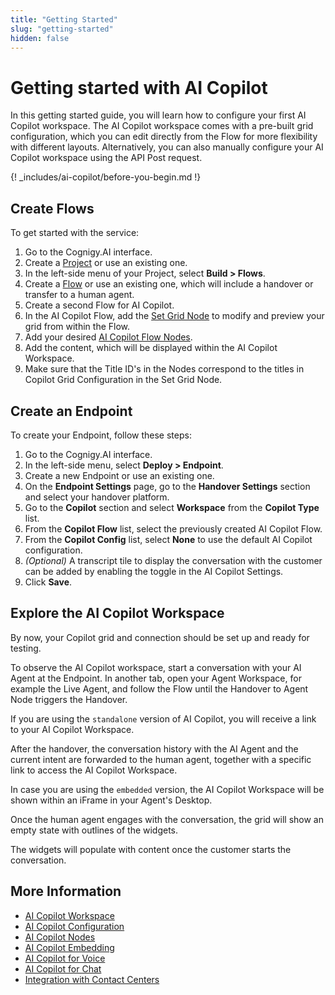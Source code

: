 ```yaml
---
title: "Getting Started"
slug: "getting-started"
hidden: false
---
```


# Getting started with AI Copilot

In this getting started guide, you will learn how to configure your first AI Copilot workspace. 
The AI Copilot workspace comes with a pre-built grid configuration, which you can edit directly from the Flow for more flexibility with different layouts. Alternatively, you can also manually configure your AI Copilot workspace using the API Post request.

{! _includes/ai-copilot/before-you-begin.md !}

## Create Flows

To get started with the service:

1. Go to the Cognigy.AI interface.
2. Create a [Project](../ai/build/projects.md) or use an existing one.
3. In the left-side menu of your Project, select **Build > Flows**.
4. Create a [Flow](../ai/build/flows.md) or use an existing one, which will include a handover or transfer to a human agent.
5. Create a second Flow for AI Copilot.
6. In the AI Copilot Flow, add the [Set Grid Node](../ai/build/node-reference/ai-copilot/set-grid.md) to modify and preview your grid from within the Flow. 
7. Add your desired [AI Copilot Flow Nodes](../ai/build/node-reference/ai-copilot/overview.md).
8. Add the content, which will be displayed within the AI Copilot Workspace.
9. Make sure that the Title ID's in the Nodes correspond to the titles in Copilot Grid Configuration in the Set Grid Node.

## Create an Endpoint

To create your Endpoint, follow these steps:

1. Go to the Cognigy.AI interface.
2. In the left-side menu, select **Deploy > Endpoint**.
3. Create a new Endpoint or use an existing one.
7. On the **Endpoint Settings** page, go to the **Handover Settings** section and select your handover platform.
8. Go to the **Copilot** section and select **Workspace** from the **Copilot Type** list.
9. From the **Copilot Flow** list, select the previously created AI Copilot Flow.
10. From the **Copilot Config** list, select **None** to use the default AI Copilot configuration.
11. _(Optional)_ A transcript tile to display the conversation with the customer can be added by enabling the toggle in the AI Copilot Settings.
12. Click **Save**.

## Explore the AI Copilot Workspace

By now, your Copilot grid and connection should be set up and ready for testing.

To observe the AI Copilot workspace, start a conversation with your AI Agent at the Endpoint.
In another tab, open your Agent Workspace, for example the Live Agent, and follow the Flow until the Handover to Agent Node triggers the Handover.

If you are using the `standalone` version of AI Copilot, you will receive a link to your AI Copilot Workspace.

After the handover, the conversation history with the AI Agent and the current intent are forwarded to the human agent, together with a specific link to access the AI Copilot Workspace.

In case you are using the `embedded` version, the AI Copilot Workspace will be shown within an iFrame in your Agent's Desktop.

Once the human agent engages with the conversation, the grid will show an empty state with outlines of the widgets. 

The widgets will populate with content once the customer starts the conversation.

## More Information

- [AI Copilot Workspace](overview.md)
- [AI Copilot Configuration](configuration.md)
- [AI Copilot Nodes](../ai/build/node-reference/ai-copilot/overview.md)
- [AI Copilot Embedding](embedding.md)
- [AI Copilot for Voice](voice/voice-overview.md)
- [AI Copilot for Chat](chat.md)
- [Integration with Contact Centers](contact-center-integration.md)


